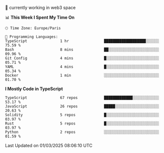 🔭 currently working in web3 space

<!--START_SECTION:waka-->
📊 **This Week I Spent My Time On** 

```text
🕑︎ Time Zone: Europe/Paris

💬 Programming Languages: 
TypeScript               1 hr                ███████████████████░░░░░░   75.59 % 
Bash                     8 mins              ██░░░░░░░░░░░░░░░░░░░░░░░   09.96 % 
Git Config               4 mins              █░░░░░░░░░░░░░░░░░░░░░░░░   05.71 % 
YAML                     4 mins              █░░░░░░░░░░░░░░░░░░░░░░░░   05.34 % 
Docker                   1 min               ░░░░░░░░░░░░░░░░░░░░░░░░░   01.70 % 
```

**I Mostly Code in TypeScript** 

```text
TypeScript               67 repos            █████████████░░░░░░░░░░░░   53.17 % 
JavaScript               26 repos            █████░░░░░░░░░░░░░░░░░░░░   20.63 % 
Solidity                 5 repos             █░░░░░░░░░░░░░░░░░░░░░░░░   03.97 % 
Rust                     5 repos             █░░░░░░░░░░░░░░░░░░░░░░░░   03.97 % 
Python                   2 repos             ░░░░░░░░░░░░░░░░░░░░░░░░░   01.59 % 
```




 Last Updated on 01/03/2025 08:06:10 UTC
<!--END_SECTION:waka-->
